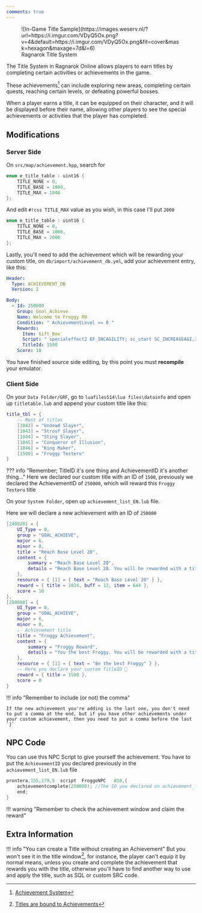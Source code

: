 ```yaml
---
comments: true
---
```


<figure markdown>
  ![In-Game Title Sample](https://images.weserv.nl/?url=https://i.imgur.com/VDyQ5Ox.png?v=4&default=https://i.imgur.com/VDyQ5Ox.png&fit=cover&mask=hexagon&maxage=7d&l=6)
  <figcaption>Ragnarok Title System</figcaption>
</figure>

The Title System in Ragnarok Online allows players to earn titles by completing certain activities or achievements in the game.

These achievements[^1] can include exploring new areas, completing certain quests, reaching certain levels, or defeating powerful bosses.

When a player earns a title, it can be equipped on their character, and it will be displayed before their name, allowing other players to see the special achievements or activities that the player has completed.

[^1]: [Achievement System](https://irowiki.org/wiki/Achievement_System)

## Modifications

### Server Side

On `src/map/achievement.hpp`, search for

```cpp
enum e_title_table : uint16 {
	TITLE_NONE = 0,
	TITLE_BASE = 1000,
	TITLE_MAX = 1046
};
```

And edit `#!css TITLE_MAX` value as you wish, in this case I'll put `2000`

```cpp hl_lines="4"
enum e_title_table : uint16 {
	TITLE_NONE = 0,
	TITLE_BASE = 1000,
	TITLE_MAX = 2000
};
```

Lastly, you'll need to add the achievement which will be rewarding your custom title, on `db/import/achievement_db.yml`, add your achievement entry, like this:

```yaml hl_lines="6-14"
Header:
  Type: ACHIEVEMENT_DB
  Version: 2

Body:
  - Id: 250000
    Group: Goal_Achieve
    Name: Welcome to Froggy RO
    Condition: " AchievementLevel >= 0 "
    Rewards:
      Item: Gift_Box
      Script: " specialeffect2 EF_INCAGILITY; sc_start SC_INCREASEAGI,30000,10; "
      TitleId: 1500
    Score: 10
```
You have finished source side editing, by this point you must **recompile** your emulator.
### Client Side

On your `Data Folder/GRF`, go to `luafiles514\lua files\datainfo` and open up `titletable.lub` and append your custom title like this: 

```lua hl_lines="8" title="data\luafiles514\lua files\datainfo\titletable.lub"
title_tbl = {
    -- Rest of titles
	[1042] = "Undead Slayer",
	[1043] = "Strouf Slayer",
	[1044] = "Sting Slayer",
	[1045] = "Conqueror of Illusion",
	[1046] = "King Maker",
	[1500] = "Froggy Testeru"
}
```

??? info "Remember; TitleID it's one thing and AchievementID it's another thing..."
	Here we declared our custom title with an ID of `1500`, previously we declared the AchievementID of `250000`, which will reward this `Froggy Testeru` title

On your `System Folder`, open up `achievement_list_EN.lub` file.

Here we will declare a new achievement with an ID of `250000`

```lua hl_lines="15-30" title="System\achievement_list_EN.lub"
[240020] = {
    UI_Type = 0,
    group = "GOAL_ACHIEVE",
    major = 6,
    minor = 0,
    title = "Reach Base Level 20",
    content = {
        summary = "Reach Base Level 20",
        details = "Reach Base Level 20. You will be rewarded with a title."
    },
    resource = { [1] = { text = "Reach Base Level 20" } },
    reward = { title = 1024, buff = 12, item = 644 },
    score = 10
},
[250000] = {
    UI_Type = 0,
    group = "GOAL_ACHIEVE",
    major = 6,
    minor = 0,
    -- Achievement title
    title = "Froggy Achievement", 
    content = {
        summary = "Froggy Reward",
        details = "You the best Froggy. You will be rewarded with a title."
    },
    resource = { [1] = { text = "Be the best Froggy" } },
    -- Here you declare your custom TitleID 🐸
    reward = { title = 1500 }, 
    score = 0
}
```

!!! info "Remember to include (or not) the comma"

    If the new achievement you're adding is the last one, you don't need to put a comma at the end, but if you have other achievements under your custom achievement, then you need to put a comma before the last `}`

## NPC Code

You can use this NPC Script to give yourself the achievement.
You have to put the `AchievementID` you declared previously in the `achievement_list_EN.lub` file

```cpp
prontera,155,179,5	script	FroggoNPC	810,{
	achievementcomplete(250000); //The ID you declared on achievement_list_EN.lub
	end;
}
```

!!! warning "Remember to check the achievement window and claim the reward"

## Extra Information

!!! info "You can create a Title without creating an Achievement"
	But you won't see it in the title window[^2], for instance, the player can't equip it by normal means, unless you create and complete the achievement that rewards you with the title, otherwise you'll have to find another way to use and apply the title, such as SQL or custom SRC code.


[^2]: [Titles are bound to Achievements](https://discord.com/channels/96459614895226880/352836475982839808/1120203326450040894)